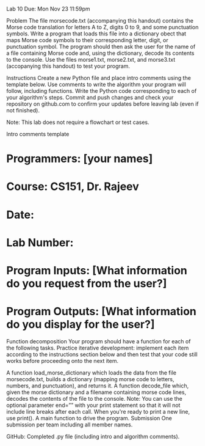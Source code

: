 Lab 10
Due: Mon Nov 23 11:59pm

Problem
The file morsecode.txt (accompanying this handout) contains the Morse code translation for letters A to Z, digits 0 to 9, and some punctuation symbols. Write a program that loads this file into a dictionary obect that maps Morse code symbols to their corresponding letter, digit, or punctuation symbol. The program should then ask the user for the name of a file containing Morse code and, using the dictionary, decode its contents to the console. Use the files morse1.txt, morse2.txt, and morse3.txt (accopanying this handout) to test your program.

Instructions
Create a new Python file and place intro comments using the template below.
Use comments to write the algorithm your program will follow, including functions.
Write the Python code corresponding to each of your algorithm's steps.
Commit and push changes and check your repository on github.com to confirm your updates before leaving lab (even if not finished).

Note: This lab does not require a flowchart or test cases.

Intro comments template
# Programmers: [your names]
# Course: CS151, Dr. Rajeev 
# Date:
# Lab Number:
# Program Inputs: [What information do you request from the user?]
# Program Outputs: [What information do you display for the user?]
Function decomposition
Your program should have a function for each of the following tasks. Practice iterative development: implement each item according to the instructions section below and then test that your code still works before proceeding onto the next item.

A function load_morse_dictionary which loads the data from the file morsecode.txt, builds a dictionary (mapping morse code to letters, numbers, and punctuation), and returns it.
A function decode_file which, given the morse dictionary and a filename containing morse code lines, decodes the contents of the file to the console. Note: You can use the optional parameter end=”” with your print statement so that it will not include line breaks after each call. When you're ready to print a new line, use print().
A main function to drive the program.
Submission
One submission per team including all member names.

GitHub: Completed .py file (including intro and algorithm comments).
